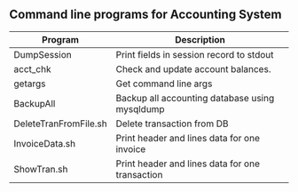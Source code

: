 ## Command line programs for Accounting System
Program | Description
------- | -------------------------------------------------
DumpSession |  Print fields in session record to stdout
acct_chk |  Check and update account balances.
getargs |  Get command line args
BackupAll | Backup all accounting database using mysqldump
DeleteTranFromFile.sh | Delete transaction from DB
InvoiceData.sh | Print header and lines data for one invoice
ShowTran.sh | Print header and lines data for one transaction

